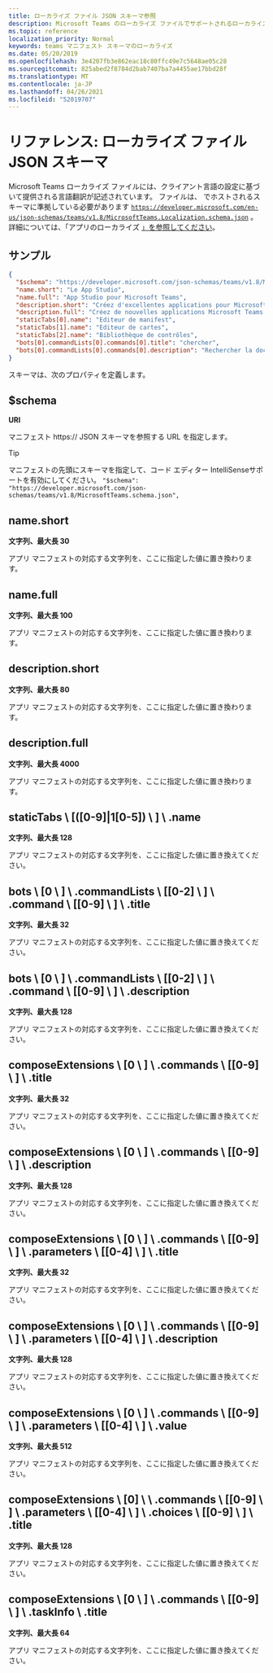 ```yaml
---
title: ローカライズ ファイル JSON スキーマ参照
description: Microsoft Teams のローカライズ ファイルでサポートされるローカライズ スキーマについて説明します。
ms.topic: reference
localization_priority: Normal
keywords: teams マニフェスト スキーマのローカライズ
ms.date: 05/20/2019
ms.openlocfilehash: 3e4207fb3e862eac18c80ffc49e7c5648ae05c28
ms.sourcegitcommit: 825abed2f8784d2bab7407ba7a4455ae17bbd28f
ms.translationtype: MT
ms.contentlocale: ja-JP
ms.lasthandoff: 04/26/2021
ms.locfileid: "52019707"
---
```

# <a name="reference-localization-file-json-schema"></a>リファレンス: ローカライズ ファイル JSON スキーマ

Microsoft Teams ローカライズ ファイルには、クライアント言語の設定に基づいて提供される言語翻訳が記述されています。 ファイルは、 でホストされるスキーマに準拠している必要があります [`https://developer.microsoft.com/en-us/json-schemas/teams/v1.8/MicrosoftTeams.Localization.schema.json`](https://developer.microsoft.com/en-us/json-schemas/teams/v1.8/MicrosoftTeams.Localization.schema.json) 。 詳細については、「アプリのローカライズ [」を参照してください](~/concepts/build-and-test/apps-localization.md)。

## <a name="sample"></a>サンプル

```json
{
  "$schema": "https://developer.microsoft.com/json-schemas/teams/v1.8/MicrosoftTeams.schema.json",
  "name.short": "Le App Studio",
  "name.full": "App Studio pour Microsoft Teams",
  "description.short": "Créez d'excellentes applications pour Microsoft Teams avec App Studio.",
  "description.full": "Créez de nouvelles applications Microsoft Teams, concevez et prévisualisez des cartes bot, et explorez la documentation avec App Studio.",
  "staticTabs[0].name": "Editeur de manifest",
  "staticTabs[1].name": "Editeur de cartes",
  "staticTabs[2].name": "Bibliothèque de contrôles",
  "bots[0].commandLists[0].commands[0].title": "chercher",
  "bots[0].commandLists[0].commands[0].description": "Rechercher la documentation Teams pertinente"
}
```

スキーマは、次のプロパティを定義します。

## <a name="schema"></a>$schema

**URI**

マニフェスト https:// JSON スキーマを参照する URL を指定します。

> [!TIP]
> マニフェストの先頭にスキーマを指定して、コード エディター IntelliSenseサポートを有効にしてください。 `"$schema": "https://developer.microsoft.com/json-schemas/teams/v1.8/MicrosoftTeams.schema.json",`

## <a name="nameshort"></a>name.short

**文字列、最大長 30**

アプリ マニフェストの対応する文字列を、ここに指定した値に置き換わります。

## <a name="namefull"></a>name.full

**文字列、最大長 100**

アプリ マニフェストの対応する文字列を、ここに指定した値に置き換わります。

## <a name="descriptionshort"></a>description.short

**文字列、最大長 80**

アプリ マニフェストの対応する文字列を、ここに指定した値に置き換わります。

## <a name="descriptionfull"></a>description.full

**文字列、最大長 4000**

アプリ マニフェストの対応する文字列を、ここに指定した値に置き換わります。

## <a name="statictabs0-910-5name"></a>staticTabs \\ [([0-9]|1[0-5]) \\ ] \\ .name

**文字列、最大長 128**

アプリ マニフェストの対応する文字列を、ここに指定した値に置き換えてください。

## <a name="bots0commandlists0-2commands0-9title"></a>bots \\ [0 \\ ] \\ .commandLists \\ [[0-2] \\ ] \\ .command \\ [[0-9] \\ ] \\ .title

**文字列、最大長 32**

アプリ マニフェストの対応する文字列を、ここに指定した値に置き換えてください。

## <a name="bots0commandlists0-2commands0-9description"></a>bots \\ [0 \\ ] \\ .commandLists \\ [[0-2] \\ ] \\ .command \\ [[0-9] \\ ] \\ .description

**文字列、最大長 128**

アプリ マニフェストの対応する文字列を、ここに指定した値に置き換えてください。

## <a name="composeextensions0commands0-9title"></a>composeExtensions \\ [0 \\ ] \\ .commands \\ [[0-9] \\ ] \\ .title

**文字列、最大長 32**

アプリ マニフェストの対応する文字列を、ここに指定した値に置き換えてください。

## <a name="composeextensions0commands0-9description"></a>composeExtensions \\ [0 \\ ] \\ .commands \\ [[0-9] \\ ] \\ .description

**文字列、最大長 128**

アプリ マニフェストの対応する文字列を、ここに指定した値に置き換えてください。

## <a name="composeextensions0commands0-9parameters0-4title"></a>composeExtensions \\ [0 \\ ] \\ .commands \\ [[0-9] \\ ] \\ .parameters \\ [[0-4] \\ ] \\ .title

**文字列、最大長 32**

アプリ マニフェストの対応する文字列を、ここに指定した値に置き換えてください。

## <a name="composeextensions0commands0-9parameters0-4description"></a>composeExtensions \\ [0 \\ ] \\ .commands \\ [[0-9] \\ ] \\ .parameters \\ [[0-4] \\ ] \\ .description

**文字列、最大長 128**

アプリ マニフェストの対応する文字列を、ここに指定した値に置き換えてください。

## <a name="composeextensions0commands0-9parameters0-4value"></a>composeExtensions \\ [0 \\ ] \\ .commands \\ [[0-9] \\ ] \\ .parameters \\ [[0-4] \\ ] \\ .value

**文字列、最大長 512**

アプリ マニフェストの対応する文字列を、ここに指定した値に置き換えてください。

## <a name="composeextensions0commands0-9parameters0-4choices0-9title"></a>composeExtensions \\ [0] \\ \\ .commands \\ [[0-9] \\ ] \\ .parameters \\ [[0-4] \\ ] \\ .choices \\ [[0-9] \\ ] \\ .title

**文字列、最大長 128**

アプリ マニフェストの対応する文字列を、ここに指定した値に置き換えてください。

## <a name="composeextensions0commands0-9taskinfotitle"></a>composeExtensions \\ [0 \\ ] \\ .commands \\ [[0-9] \\ ] \\ .taskInfo \\ .title

**文字列、最大長 64**

アプリ マニフェストの対応する文字列を、ここに指定した値に置き換えてください。
